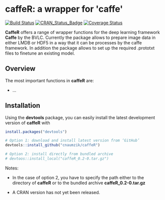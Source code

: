 
<!-- README.md is generated from README.Rmd. Please edit that file -->
caffeR: a wrapper for 'caffe'
============================

[![Build Status](https://travis-ci.org/cnaumzik/caffeR.svg?branch=master)](https://travis-ci.org/cnaumzik/caffeR) [![CRAN\_Status\_Badge](http://www.r-pkg.org/badges/version/caffeR)](https://cran.r-project.org/package=caffeR) [![Coverage Status](https://img.shields.io/codecov/c/github/cnaumzik/caffeR/master.svg)](https://codecov.io/github/cnaumzik/caffeR?branch=master)

**CaffeR** offers a range of wrapper functions for the deep learning framework  **Caffe** by the BVLC. Currently the package allows to prepare image data in either LMDB or HDF5 in a way that it can be processes by the caffe framework. In addition the package allows to set up the required .prototxt files to finetune an existing model. 

Overview
--------

The most important functions in **caffeR** are:

-   ...

Installation
------------

Using the **devtools** package, you can easily install the latest development version of **caffeR** with

``` r
install.packages("devtools")

# Option 1: download and install latest version from ‘GitHub’
devtools::install_github("cnaumzik/caffeR")

# Option 2: install directly from bundled archive
# devtoos::install_local("caffeR_0.2-0.tar.gz")
```

Notes:

-   In the case of option 2, you have to specify the path either to the directory of **caffeR** or to the bundled archive **caffeR_0.2-0.tar.gz**

-   A CRAN version has not yet been released.
